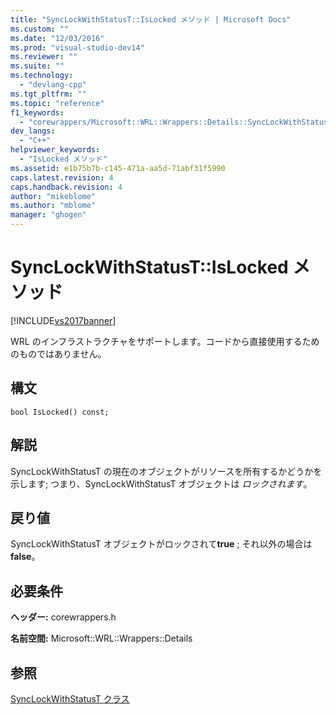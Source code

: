 ```yaml
---
title: "SyncLockWithStatusT::IsLocked メソッド | Microsoft Docs"
ms.custom: ""
ms.date: "12/03/2016"
ms.prod: "visual-studio-dev14"
ms.reviewer: ""
ms.suite: ""
ms.technology: 
  - "devlang-cpp"
ms.tgt_pltfrm: ""
ms.topic: "reference"
f1_keywords: 
  - "corewrappers/Microsoft::WRL::Wrappers::Details::SyncLockWithStatusT::IsLocked"
dev_langs: 
  - "C++"
helpviewer_keywords: 
  - "IsLocked メソッド"
ms.assetid: e1b75b7b-c145-471a-aa5d-71abf31f5990
caps.latest.revision: 4
caps.handback.revision: 4
author: "mikeblome"
ms.author: "mblome"
manager: "ghogen"
---
```

# SyncLockWithStatusT::IsLocked メソッド
[!INCLUDE[vs2017banner](../assembler/inline/includes/vs2017banner.md)]

WRL のインフラストラクチャをサポートします。コードから直接使用するためのものではありません。  
  
## 構文  
  
```  
bool IsLocked() const;  
```  
  
## 解説  
 SyncLockWithStatusT の現在のオブジェクトがリソースを所有するかどうかを示します; つまり、SyncLockWithStatusT オブジェクトは *ロックされます*。  
  
## 戻り値  
 SyncLockWithStatusT オブジェクトがロックされて**true** ; それ以外の場合は **false**。  
  
## 必要条件  
 **ヘッダー:** corewrappers.h  
  
 **名前空間:** Microsoft::WRL::Wrappers::Details  
  
## 参照  
 [SyncLockWithStatusT クラス](../windows/synclockwithstatust-class.md)